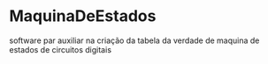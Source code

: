# MaquinaDeEstados

software par auxiliar na criação da tabela da verdade de maquina de estados de circuitos digitais
